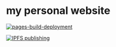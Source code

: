 # my personal website

[![pages-build-deployment](https://github.com/master-hax/master-hax.github.io/actions/workflows/pages/pages-build-deployment/badge.svg)](https://github.com/master-hax/master-hax.github.io/actions/workflows/pages/pages-build-deployment)

[![IPFS publishing](https://github.com/master-hax/master-hax.github.io/actions/workflows/main.yml/badge.svg)](https://github.com/master-hax/master-hax.github.io/actions/workflows/main.yml)
